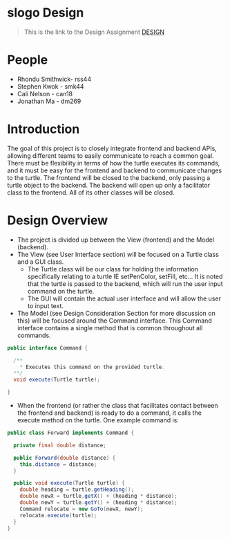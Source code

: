 # slogo Design
> This is the link to the Design Assignment
 [DESIGN](http://www.cs.duke.edu/courses/compsci308/spring16/assign/03_slogo/part1.php)

# People
* Rhondu Smithwick- rss44
* Stephen Kwok - smk44
* Cali Nelson - can18
* Jonathan Ma - dm269

# Introduction
The goal of this project is to closely integrate frontend and backend APIs, allowing
different teams to easily communicate to reach a common goal. There must be
flexibility in terms of how the turtle executes its commands, and it must be easy for
the frontend and backend to communicate changes to the turtle. The frontend will be
closed to the backend, only passing a turtle object to the backend. The backend will
open up only a facilitator class to the frontend. All of its other classes will be closed.

# Design Overview
* The project is divided up between the View (frontend) and the Model (backend).
* The View (see User Interface section) will be focused on a Turtle class and a
GUI class.
  * The Turtle class will be our class for holding the information specifically relating to a turtle
  IE setPenColor, setFill, etc... It is noted that the turtle is passed to the backend, which will run the user input
command on the turtle.
  * The GUI will contain the actual user interface and will allow the user to input text.
* The Model (see Design Consideration Section for more discussion on this) will be focused around the
Command interface. This Command interface contains a single method that is common throughout all commands.
```java
public interface Command {

  /**
    * Executes this command on the provided turtle.
  **/
  void execute(Turtle turtle);

}
```
  * When the frontend (or rather the class that facilitates contact between the frontend and backend) is
  ready to do a command, it calls the execute method on the turtle. One example command is:
```java
public class Forward implements Command {

  private final double distance;

  public Forward(double distance) {
    this.distance = distance;
  }

  public void execute(Turtle turtle) {
    double heading = turtle.getHeading();
    double newX = turtle.getX() + (heading * distance);
    double newY = turtle.getY() + (heading * distance);
    Command relocate = new GoTo(newX, newY);
    relocate.execute(turtle);
  }
}
```
